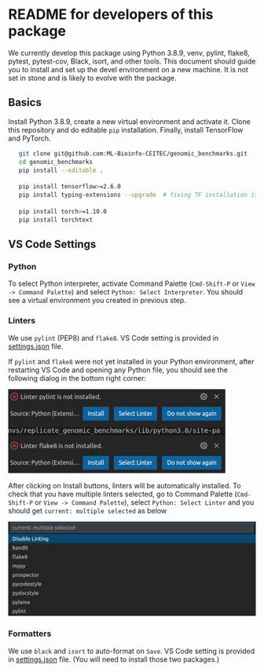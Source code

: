 # README for developers of this package

We currently develop this package using Python 3.8.9, venv, pylint, flake8, pytest, pytest-cov, Black, isort, and other tools. This document should guide you to install and set up the devel environment on a new machine. It is not set in stone and is likely to evolve with the package.

## Basics

Install Python 3.8.9, create a new virtual environment and activate it. Clone this repository and do editable `pip` installation. Finally, install TensorFlow and PyTorch.

```bash
   git clone git@github.com:ML-Bioinfo-CEITEC/genomic_benchmarks.git
   cd genomic_benchmarks
   pip install --editable .

   pip install tensorflow>=2.6.0
   pip install typing-extensions --upgrade  # fixing TF installation issue

   pip install torch>=1.10.0
   pip install torchtext
```

## VS Code Settings

### Python

To select Python interpreter, activate Command Palette (`Cmd-Shift-P` or `View -> Command Palette`) and select `Python: Select Interpreter`. You should see a virtual environment you created in previous step.

### Linters

We use `pylint` (PEP8) and `flake8`. VS Code setting is provided in [settings.json](.vscode/settings.json) file. 

If `pylint` and `flake8` were not yet installed in your Python  environment, after restarting VS Code and opening any Python file, you should see the following dialog in the bottom right corner:

![Linters Missing](/assets/img/Screenshot_missing_linters.png)

After clicking on Install buttons, linters will be automatically installed. To check that you have multiple linters selected, go to Command Palette (`Cmd-Shift-P` or `View -> Command Palette`), select `Python: Select Linter` and you should get `current: multiple selected` as below

![Linters Selection](/assets/img/Screenshot_linters_selection.png)

### Formatters

We use `black` and `isort` to auto-format on `Save`. VS Code setting is provided in [settings.json](.vscode/settings.json) file. (You will need to install those two packages.)